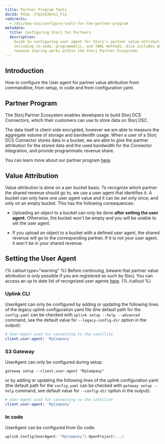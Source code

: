 ```yaml
---
title: Partner Program Tools
docId: PUIq--JfqJvG36xkJ_Fia
redirects:
  - /dcs/how-tos/configure-tools-for-the-partner-program
metadata:
  title: Configuring Storj for Partners
  description:
    Guide to configuring user agent for Storj's partner value attribution,
    including in-code, programmatic, and YAML methods. Also includes details on how
    revenue sharing works within the Storj Partner Ecosystem.
---
```


## Introduction

How to configure the User agent for partner value attribution from commandline, from setup, in code and from configuration yaml.

## Partner Program

The Storj Partner Ecosystem enables developers to build Storj DCS Connectors, which their customers can use to store data on Storj DSC.

The data itself is client-side encrypted, however we are able to measure the aggregate volume of storage and bandwidth usage. When a user of a Storj DCS Connector stores data in a bucket, we are able to give the partner attribution for the stored data and the used bandwidth for the Connector Integration, and provide programmatic revenue share.

You can learn more about our partner program [here](https://www.storj.io/partners/).

## Value Attribution

Value attribution is done on a per bucket basis. To recognize which partner the shared revenue should go to, we use a user agent that identifies it. A bucket can only have one user agent value and it can be set only once, and only on an empty bucket. This has the following consequences:

- Uploading an object to a bucket can only be done **after setting the user agent.** Otherwise, the bucket won't be empty and you will be unable to set the user agent.

- If you upload an object to a bucket with a defined user agent, the shared revenue will go to the corresponding partner. If it is not your user agent, it won't be in your shared revenue.

## Setting the User Agent

{% callout type="warning"  %}
Before continuing, beware that partner value attribution is only possible if you are registered as such by Storj. You can access an up to date list of recognized user agents [here](https://github.com/storj/storj/blob/master/satellite/rewards/partners.go#L28).
{% /callout %}

### Uplink CLI

UserAgent can only be configured by adding or updating the following lines of the legacy uplink configuration yaml file (the default path for the `config.yaml` can be checked with `uplink setup --help --advanced` command, see the default value for `--legacy-config-dir` option in the output):

```yaml
# User-Agent used for connecting to the satellite
client.user-agent: 'MyCompany'
```

### S3 Gateway

UserAgent can only be configured during setup:

```Text
gateway setup --client.user-agent "MyCompany"
```

or by adding or updating the following lines of the uplink configuration yaml (the default path for the `config.yaml` can be checked with `gateway setup --help` command, see default value for `--config-dir` option in the output):

```yaml
# User-Agent used for connecting to the satellite
client.user-agent: 'MyCompany'
```

### In code

UserAgent can be configured from Go code:

```go
uplink.Config{UserAgent: "MyCompany"}.OpenProject(...)
```
